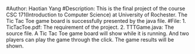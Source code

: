 #Author: Haotian Yang
#Description: This is the final project of the course CSC 171(Introduction to Computer Science) at University of Rochester. The Tic Tac Toe game board is successfully presented by the java file.
#File: 1. TicTacToe.pdf: The requirement of the project.
       2. TTTGame.java: The source file. A Tic Tac Toe game board will show while it is running. And two players can play the game through the click. The game results will be shown.
